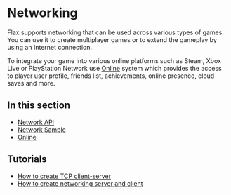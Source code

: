 # Networking

Flax supports networking that can be used across various types of games. You can use it to create multiplayer games or to extend the gameplay by using an Internet connection.

To integrate your game into various online platforms such as Steam, Xbox Live or PlayStation Network use [Online](online/index.md) system which provides the access to player user profile, friends list, achievements, online presence, cloud saves and more.

## In this section

* [Network API](network-api.md)
* [Network Sample](network-sample.md)
* [Online](online/index.md)

## Tutorials

* [How to create TCP client-server](tutorials/create-tcp-client-server.md)
* [How to create networking server and client](tutorials/network-client-server.md)

